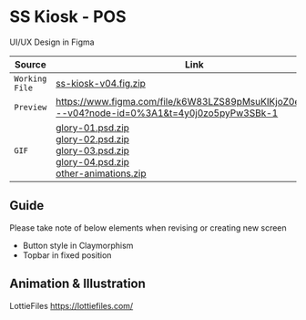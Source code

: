 # SS Kiosk - POS

UI/UX Design in Figma

| Source | Link |
| --- | --- |
| <code>Working File</code> | <a href="ss-kiosk/ss-kiosk-v04.fig.zip">ss-kiosk-v04.fig.zip</a> |
| <code>Preview</code> | https://www.figma.com/file/k6W83LZS89pMsuKIKjoZ0e/Kiosk---v04?node-id=0%3A1&t=4y0j0zo5pyPw3SBk-1 |
| <code>GIF</code> | <a href="ss-kiosk/glory-01.psd.zip">glory-01.psd.zip</a> <br><a href="ss-kiosk/glory-02.psd.zip">glory-02.psd.zip</a> <br><a href="ss-kiosk/glory-03.psd.zip">glory-03.psd.zip</a> <br><a href="ss-kiosk/glory-04.psd.zip">glory-04.psd.zip</a> <br><a href="ss-kiosk/other-animations.zip">other-animations.zip</a> |


## Guide

Please take note of below elements when revising or creating new screen

- Button style in Claymorphism
- Topbar in fixed position

## Animation & Illustration

LottieFiles  https://lottiefiles.com/